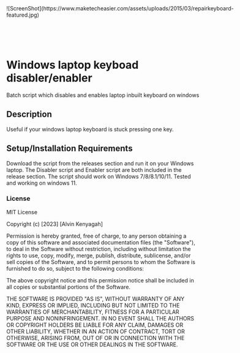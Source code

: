 <div style="width:600px ; height:100px">
![ScreenShot](https://www.maketecheasier.com/assets/uploads/2015/03/repairkeyboard-featured.jpg)
</div>

# Windows laptop keyboad disabler/enabler
Batch script which disables and enables laptop inbuilt keyboard on windows

## Description
Useful if your windows laptop keyboard is stuck pressing one key.

## Setup/Installation Requirements
Download the script from the releases section and run it on your Windows laptop. The Disabler script and Enabler script are both included in the release section. The script should work on Windows 7/8/8.1/10/11. Tested and working on windows 11. 
### License
MIT License

Copyright (c) [2023] [Alvin Kenyagah]

Permission is hereby granted, free of charge, to any person obtaining a copy
of this software and associated documentation files (the "Software"), to deal
in the Software without restriction, including without limitation the rights
to use, copy, modify, merge, publish, distribute, sublicense, and/or sell
copies of the Software, and to permit persons to whom the Software is
furnished to do so, subject to the following conditions:

The above copyright notice and this permission notice shall be included in all
copies or substantial portions of the Software.

THE SOFTWARE IS PROVIDED "AS IS", WITHOUT WARRANTY OF ANY KIND, EXPRESS OR
IMPLIED, INCLUDING BUT NOT LIMITED TO THE WARRANTIES OF MERCHANTABILITY,
FITNESS FOR A PARTICULAR PURPOSE AND NONINFRINGEMENT. IN NO EVENT SHALL THE
AUTHORS OR COPYRIGHT HOLDERS BE LIABLE FOR ANY CLAIM, DAMAGES OR OTHER
LIABILITY, WHETHER IN AN ACTION OF CONTRACT, TORT OR OTHERWISE, ARISING FROM,
OUT OF OR IN CONNECTION WITH THE SOFTWARE OR THE USE OR OTHER DEALINGS IN THE
SOFTWARE.
